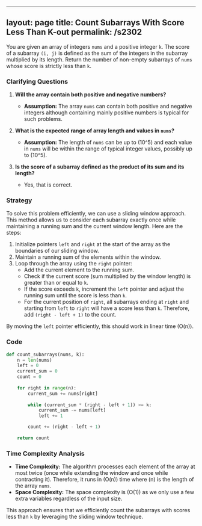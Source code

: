 
---
layout: page
title:  Count Subarrays With Score Less Than K-out
permalink: /s2302
---

You are given an array of integers `nums` and a positive integer `k`. The score of a subarray `(i, j)` is defined as the sum of the integers in the subarray multiplied by its length. Return the number of non-empty subarrays of `nums` whose score is strictly less than `k`.

### Clarifying Questions

1. **Will the array contain both positive and negative numbers?**
   - **Assumption:** The array `nums` can contain both positive and negative integers although containing mainly positive numbers is typical for such problems.
   
2. **What is the expected range of array length and values in `nums`?**
   - **Assumption:** The length of `nums` can be up to \(10^5\) and each value in `nums` will be within the range of typical integer values, possibly up to \(10^5\).

3. **Is the score of a subarray defined as the product of its sum and its length?**
   - Yes, that is correct.

### Strategy

To solve this problem efficiently, we can use a sliding window approach. This method allows us to consider each subarray exactly once while maintaining a running sum and the current window length. Here are the steps:

1. Initialize pointers `left` and `right` at the start of the array as the boundaries of our sliding window.
2. Maintain a running sum of the elements within the window.
3. Loop through the array using the `right` pointer:
   - Add the current element to the running sum.
   - Check if the current score (sum multiplied by the window length) is greater than or equal to `k`.
   - If the score exceeds `k`, increment the `left` pointer and adjust the running sum until the score is less than `k`.
   - For the current position of `right`, all subarrays ending at `right` and starting from `left` to `right` will have a score less than `k`. Therefore, add `(right - left + 1)` to the count.

By moving the `left` pointer efficiently, this should work in linear time \(O(n)\).

### Code

```python
def count_subarrays(nums, k):
    n = len(nums)
    left = 0
    current_sum = 0
    count = 0
    
    for right in range(n):
        current_sum += nums[right]
        
        while (current_sum * (right - left + 1)) >= k:
            current_sum -= nums[left]
            left += 1

        count += (right - left + 1)
        
    return count
```

### Time Complexity Analysis

- **Time Complexity:** The algorithm processes each element of the array at most twice (once while extending the window and once while contracting it). Therefore, it runs in \(O(n)\) time where \(n\) is the length of the array `nums`.
- **Space Complexity:** The space complexity is \(O(1)\) as we only use a few extra variables regardless of the input size.

This approach ensures that we efficiently count the subarrays with scores less than `k` by leveraging the sliding window technique.